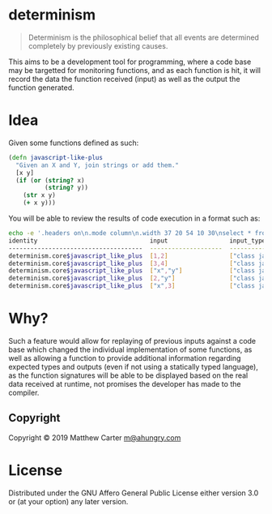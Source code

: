 # determinism

> Determinism is the philosophical belief that all events are determined
> completely by previously existing causes.

This aims to be a development tool for programming, where a code base
may be targetted for monitoring functions, and as each function is
hit, it will record the data the function received (input) as well as
the output the function generated.

# Idea

Given some functions defined as such:

```clojure
(defn javascript-like-plus
  "Given an X and Y, join strings or add them."
  [x y]
  (if (or (string? x)
          (string? y))
    (str x y)
    (+ x y)))
```

You will be able to review the results of code execution in a format
such as:

```sh
echo -e '.headers on\n.mode column\n.width 37 20 54 10 30\nselect * from det limit 5 offset 6;' | sqlite3 determinism.db
identity                               input                 input_types                                             output      output_type                     date
-------------------------------------  --------------------  ------------------------------------------------------  ----------  ------------------------------  --------------------------
determinism.core$javascript_like_plus  [1,2]                 ["class java.lang.Long","class java.lang.Long"]         3           "class java.lang.Long"          2019-08-27T00:46:35.388919
determinism.core$javascript_like_plus  [3,4]                 ["class java.lang.Long","class java.lang.Long"]         7           "class java.lang.Long"          2019-08-27T00:46:35.408665
determinism.core$javascript_like_plus  ["x","y"]             ["class java.lang.String","class java.lang.String"]     "xy"        "class java.lang.String"        2019-08-27T00:46:35.425899
determinism.core$javascript_like_plus  [2,"y"]               ["class java.lang.Long","class java.lang.String"]       "2y"        "class java.lang.String"        2019-08-27T00:46:35.436628
determinism.core$javascript_like_plus  ["x",3]               ["class java.lang.String","class java.lang.Long"]       "x3"        "class java.lang.String"        2019-08-27T00:46:35.450455
```

# Why?

Such a feature would allow for replaying of previous inputs against a
code base which changed the individual implementation of some
functions, as well as allowing a function to provide additional
information regarding expected types and outputs (even if not using a
statically typed language), as the function signatures will be able to
be displayed based on the real data received at runtime, not promises
the developer has made to the compiler.

## Copyright

Copyright © 2019 Matthew Carter <m@ahungry.com>

# License

Distributed under the GNU Affero General Public License either version 3.0 or (at
your option) any later version.
